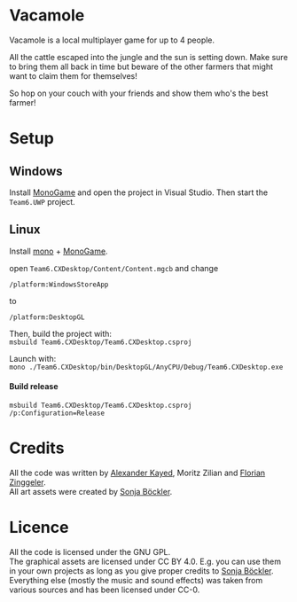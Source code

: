 # Vacamole

Vacamole is a local multiplayer game for up to 4 people.

All the cattle escaped into the jungle and the sun is setting down. Make sure to bring them all back in time but beware of the other farmers that might want to claim them for themselves!

So hop on your couch with your friends and show them who's the best farmer!

# Setup

## Windows

Install [MonoGame][monogame] and open the project in Visual Studio. Then start the `Team6.UWP` project.

## Linux

Install [mono][mono] + [MonoGame][monogame].

open `Team6.CXDesktop/Content/Content.mgcb` and change

```
/platform:WindowsStoreApp
```

to

```
/platform:DesktopGL
```

Then, build the project with:  
`msbuild Team6.CXDesktop/Team6.CXDesktop.csproj`

Launch with:  
`mono ./Team6.CXDesktop/bin/DesktopGL/AnyCPU/Debug/Team6.CXDesktop.exe`

#### Build release

`msbuild Team6.CXDesktop/Team6.CXDesktop.csproj /p:Configuration=Release`

# Credits

All the code was written by [Alexander Kayed][alex], Moritz Zilian and [Florian Zinggeler][flo].  
All art assets were created by [Sonja Böckler][sonja].

# Licence

All the code is licensed under the GNU GPL.  
The graphical assets are licensed under CC BY 4.0. E.g. you can use them in your own projects as long as you give proper credits to [Sonja Böckler][sonja].  
Everything else (mostly the music and sound effects) was taken from various sources and has been licensed under CC-0.

[monogame]: http://www.monogame.net/
[mono]: https://www.mono-project.com/
[sonja]: http://sonjaboeckler.de/
[alex]: https://github.com/akade
[flo]: https://github.com/Zinggi
